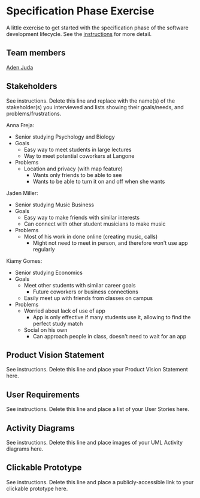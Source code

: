 # Specification Phase Exercise

A little exercise to get started with the specification phase of the software development lifecycle. See the [instructions](instructions.md) for more detail.

## Team members

[Aden Juda](https://github.com/yungsemitone)

## Stakeholders

See instructions. Delete this line and replace with the name(s) of the stakeholder(s) you interviewed and lists showing their goals/needs, and problems/frustrations.

Anna Freja:
- Senior studying Psychology and Biology
- Goals
  - Easy way to meet students in large lectures
  - Way to meet potential coworkers at Langone
- Problems 
  - Location and privacy (with map feature)
    - Wants only friends to be able to see
    - Wants to be able to turn it on and off when she wants

Jaden Miller:
- Senior studying Music Business
- Goals
  - Easy way to make friends with similar interests
  - Can connect with other student musicians to make music
- Problems
  - Most of his work in done online (creating music, calls)
    - Might not need to meet in person, and therefore won't use app regularly

Kiamy Gomes:
- Senior studying Economics
- Goals
  - Meet other students with similar career goals
    - Future coworkers or business connections
  - Easily meet up with friends from classes on campus
- Problems
  - Worried about lack of use of app
    - App is only effective if many students use it, allowing to find the perfect study match
  - Social on his own
    - Can approach people in class, doesn't need to wait for an app

## Product Vision Statement

See instructions. Delete this line and place your Product Vision Statement here.

## User Requirements

See instructions. Delete this line and place a list of your User Stories here.

## Activity Diagrams

See instructions. Delete this line and place images of your UML Activity diagrams here.

## Clickable Prototype

See instructions. Delete this line and place a publicly-accessible link to your clickable prototype here.
